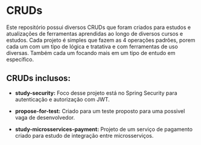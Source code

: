 # CRUDs
Este repositório possui diversos CRUDs que foram criados para estudos e atualizações de ferramentas aprendidas ao longo de diversos cursos e estudos.
Cada projeto é simples que fazem as 4 operações padrões, porem cada um com um tipo de lógica e tratativa e com ferramentas de uso diversas. Também cada um focando mais em um tipo de entudo em específico.

## CRUDs inclusos:

- **study-security:**
Foco desse projeto está no Spring Security para autenticação e autorização com JWT.

- **propose-for-test:**
Criado para um teste proposto para uma possivel vaga de desenvolvedor.

- **study-microsservices-payment:**
Projeto de um serviço de pagamento criado para estudo de integração entre microsserviços.
